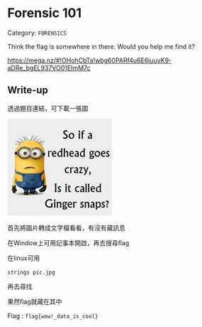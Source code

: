 # Forensic 101
Category: `FORENSICS`

Think the flag is somewhere in there. Would you help me find it? 

https://mega.nz/#!OHohCbTa!wbg60PARf4u6E6juuvK9-aDRe_bgEL937VO01EImM7c

## Write-up
透過題目連結，可下載一張圖

![Figure](https://github.com/Offliners/CTFlearn-writeup/blob/master/FORENSICS/Forensic%20101/95f6edfb66ef42d774a5a34581f19052.jpg)

首先將圖片轉成文字檔看看，有沒有藏訊息

在Window上可用記事本開啟，再去搜尋flag

在linux可用
```
strings pic.jpg
```
再去尋找

果然flag就藏在其中

Flag : `flag{wow!_data_is_cool}`
